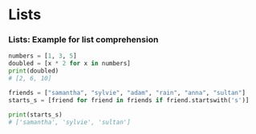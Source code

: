 # Lists

### Lists: Example for list comprehension

```python
numbers = [1, 3, 5]
doubled = [x * 2 for x in numbers]
print(doubled)
# [2, 6, 10]

friends = ["samantha", "sylvie", "adam", "rain", "anna", "sultan"]
starts_s = [friend for friend in friends if friend.startswith('s')]

print(starts_s)
# ['samantha', 'sylvie', 'sultan']
```
